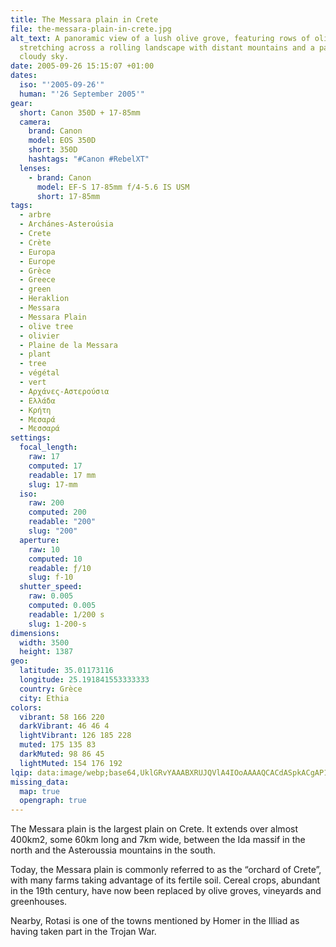 ```yaml
---
title: The Messara plain in Crete
file: the-messara-plain-in-crete.jpg
alt_text: A panoramic view of a lush olive grove, featuring rows of olive trees
  stretching across a rolling landscape with distant mountains and a partly
  cloudy sky.
date: 2005-09-26 15:15:07 +01:00
dates:
  iso: "'2005-09-26'"
  human: "'26 September 2005'"
gear:
  short: Canon 350D + 17-85mm
  camera:
    brand: Canon
    model: EOS 350D
    short: 350D
    hashtags: "#Canon #RebelXT"
  lenses:
    - brand: Canon
      model: EF-S 17-85mm f/4-5.6 IS USM
      short: 17-85mm
tags:
  - arbre
  - Archánes-Asteroúsia
  - Crete
  - Crète
  - Europa
  - Europe
  - Grèce
  - Greece
  - green
  - Heraklion
  - Messara
  - Messara Plain
  - olive tree
  - olivier
  - Plaine de la Messara
  - plant
  - tree
  - végétal
  - vert
  - Αρχάνες-Αστερούσια
  - Ελλάδα
  - Κρήτη
  - Μεσαρά
  - Μεσσαρά
settings:
  focal_length:
    raw: 17
    computed: 17
    readable: 17 mm
    slug: 17-mm
  iso:
    raw: 200
    computed: 200
    readable: "200"
    slug: "200"
  aperture:
    raw: 10
    computed: 10
    readable: ƒ/10
    slug: f-10
  shutter_speed:
    raw: 0.005
    computed: 0.005
    readable: 1/200 s
    slug: 1-200-s
dimensions:
  width: 3500
  height: 1387
geo:
  latitude: 35.01173116
  longitude: 25.191841553333333
  country: Grèce
  city: Ethia
colors:
  vibrant: 58 166 220
  darkVibrant: 46 46 4
  lightVibrant: 126 185 228
  muted: 175 135 83
  darkMuted: 98 86 45
  lightMuted: 154 176 192
lqip: data:image/webp;base64,UklGRvYAAABXRUJQVlA4IOoAAAAQCACdASpkACgAP1WWu1i/q6Yjttmeq/AqiWUAxvQc5Y8vwOcXZF6T4xAqcNHMlWAWLQWCVGpk2JTZ1mkQNla8JbhHcmIYg9gAAP6MRIDIiU18KM86g+ggI/C9IiFKo5SicMhIkmQY5SNeFhG+S0b5hJryg/MCkVTIA+++xa18GF1q9ymdt+GboJzv2ylIJ/lqgQC5Zq5czr9c9YlLMgjXOAKfW704ECzm5/q38dcxnti7tJAsP0WUpHOG5utdHXJFPu+oons1QJpD1avlc+hVc4RFPJ4w7+/Wx/QgXRKD85ts/1AMkz0AAAA=
missing_data:
  map: true
  opengraph: true
---
```


The Messara plain is the largest plain on Crete. It extends over almost 400km2, some 60km long and 7km wide, between the Ida massif in the north and the Asteroussia mountains in the south.

Today, the Messara plain is commonly referred to as the “orchard of Crete”, with many farms taking advantage of its fertile soil. Cereal crops, abundant in the 19th century, have now been replaced by olive groves, vineyards and greenhouses.

Nearby, Rotasi is one of the towns mentioned by Homer in the Illiad as having taken part in the Trojan War.
